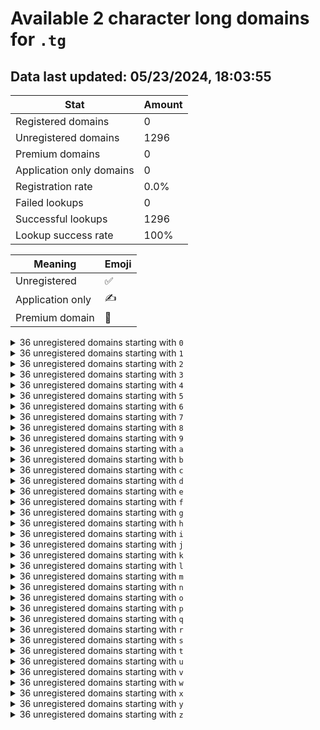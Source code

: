 # Available 2 character long domains for `.tg`

## Data last updated: 05/23/2024, 18:03:55

|Stat|Amount|
|--|--|
|Registered domains|0|
|Unregistered domains|1296|
|Premium domains|0|
|Application only domains|0|
|Registration rate|0.0%|
|Failed lookups|0|
|Successful lookups|1296|
|Lookup success rate|100%|


|Meaning|Emoji|
|--|--|
|Unregistered|:white_check_mark:|
|Application only|:writing_hand:|
|Premium domain|:gem:|

<details>
<summary>36 unregistered domains starting with <bold><code>0</code></bold></summary>

|Type|Domain|
|--|--|
|:white_check_mark:|`00.tg`|
|:white_check_mark:|`01.tg`|
|:white_check_mark:|`02.tg`|
|:white_check_mark:|`03.tg`|
|:white_check_mark:|`04.tg`|
|:white_check_mark:|`05.tg`|
|:white_check_mark:|`06.tg`|
|:white_check_mark:|`07.tg`|
|:white_check_mark:|`08.tg`|
|:white_check_mark:|`09.tg`|
|:white_check_mark:|`0a.tg`|
|:white_check_mark:|`0b.tg`|
|:white_check_mark:|`0c.tg`|
|:white_check_mark:|`0d.tg`|
|:white_check_mark:|`0e.tg`|
|:white_check_mark:|`0f.tg`|
|:white_check_mark:|`0g.tg`|
|:white_check_mark:|`0h.tg`|
|:white_check_mark:|`0i.tg`|
|:white_check_mark:|`0j.tg`|
|:white_check_mark:|`0k.tg`|
|:white_check_mark:|`0l.tg`|
|:white_check_mark:|`0m.tg`|
|:white_check_mark:|`0n.tg`|
|:white_check_mark:|`0o.tg`|
|:white_check_mark:|`0p.tg`|
|:white_check_mark:|`0q.tg`|
|:white_check_mark:|`0r.tg`|
|:white_check_mark:|`0s.tg`|
|:white_check_mark:|`0t.tg`|
|:white_check_mark:|`0u.tg`|
|:white_check_mark:|`0v.tg`|
|:white_check_mark:|`0w.tg`|
|:white_check_mark:|`0x.tg`|
|:white_check_mark:|`0y.tg`|
|:white_check_mark:|`0z.tg`|
</details>
<details>
<summary>36 unregistered domains starting with <bold><code>1</code></bold></summary>

|Type|Domain|
|--|--|
|:white_check_mark:|`10.tg`|
|:white_check_mark:|`11.tg`|
|:white_check_mark:|`12.tg`|
|:white_check_mark:|`13.tg`|
|:white_check_mark:|`14.tg`|
|:white_check_mark:|`15.tg`|
|:white_check_mark:|`16.tg`|
|:white_check_mark:|`17.tg`|
|:white_check_mark:|`18.tg`|
|:white_check_mark:|`19.tg`|
|:white_check_mark:|`1a.tg`|
|:white_check_mark:|`1b.tg`|
|:white_check_mark:|`1c.tg`|
|:white_check_mark:|`1d.tg`|
|:white_check_mark:|`1e.tg`|
|:white_check_mark:|`1f.tg`|
|:white_check_mark:|`1g.tg`|
|:white_check_mark:|`1h.tg`|
|:white_check_mark:|`1i.tg`|
|:white_check_mark:|`1j.tg`|
|:white_check_mark:|`1k.tg`|
|:white_check_mark:|`1l.tg`|
|:white_check_mark:|`1m.tg`|
|:white_check_mark:|`1n.tg`|
|:white_check_mark:|`1o.tg`|
|:white_check_mark:|`1p.tg`|
|:white_check_mark:|`1q.tg`|
|:white_check_mark:|`1r.tg`|
|:white_check_mark:|`1s.tg`|
|:white_check_mark:|`1t.tg`|
|:white_check_mark:|`1u.tg`|
|:white_check_mark:|`1v.tg`|
|:white_check_mark:|`1w.tg`|
|:white_check_mark:|`1x.tg`|
|:white_check_mark:|`1y.tg`|
|:white_check_mark:|`1z.tg`|
</details>
<details>
<summary>36 unregistered domains starting with <bold><code>2</code></bold></summary>

|Type|Domain|
|--|--|
|:white_check_mark:|`20.tg`|
|:white_check_mark:|`21.tg`|
|:white_check_mark:|`22.tg`|
|:white_check_mark:|`23.tg`|
|:white_check_mark:|`24.tg`|
|:white_check_mark:|`25.tg`|
|:white_check_mark:|`26.tg`|
|:white_check_mark:|`27.tg`|
|:white_check_mark:|`28.tg`|
|:white_check_mark:|`29.tg`|
|:white_check_mark:|`2a.tg`|
|:white_check_mark:|`2b.tg`|
|:white_check_mark:|`2c.tg`|
|:white_check_mark:|`2d.tg`|
|:white_check_mark:|`2e.tg`|
|:white_check_mark:|`2f.tg`|
|:white_check_mark:|`2g.tg`|
|:white_check_mark:|`2h.tg`|
|:white_check_mark:|`2i.tg`|
|:white_check_mark:|`2j.tg`|
|:white_check_mark:|`2k.tg`|
|:white_check_mark:|`2l.tg`|
|:white_check_mark:|`2m.tg`|
|:white_check_mark:|`2n.tg`|
|:white_check_mark:|`2o.tg`|
|:white_check_mark:|`2p.tg`|
|:white_check_mark:|`2q.tg`|
|:white_check_mark:|`2r.tg`|
|:white_check_mark:|`2s.tg`|
|:white_check_mark:|`2t.tg`|
|:white_check_mark:|`2u.tg`|
|:white_check_mark:|`2v.tg`|
|:white_check_mark:|`2w.tg`|
|:white_check_mark:|`2x.tg`|
|:white_check_mark:|`2y.tg`|
|:white_check_mark:|`2z.tg`|
</details>
<details>
<summary>36 unregistered domains starting with <bold><code>3</code></bold></summary>

|Type|Domain|
|--|--|
|:white_check_mark:|`30.tg`|
|:white_check_mark:|`31.tg`|
|:white_check_mark:|`32.tg`|
|:white_check_mark:|`33.tg`|
|:white_check_mark:|`34.tg`|
|:white_check_mark:|`35.tg`|
|:white_check_mark:|`36.tg`|
|:white_check_mark:|`37.tg`|
|:white_check_mark:|`38.tg`|
|:white_check_mark:|`39.tg`|
|:white_check_mark:|`3a.tg`|
|:white_check_mark:|`3b.tg`|
|:white_check_mark:|`3c.tg`|
|:white_check_mark:|`3d.tg`|
|:white_check_mark:|`3e.tg`|
|:white_check_mark:|`3f.tg`|
|:white_check_mark:|`3g.tg`|
|:white_check_mark:|`3h.tg`|
|:white_check_mark:|`3i.tg`|
|:white_check_mark:|`3j.tg`|
|:white_check_mark:|`3k.tg`|
|:white_check_mark:|`3l.tg`|
|:white_check_mark:|`3m.tg`|
|:white_check_mark:|`3n.tg`|
|:white_check_mark:|`3o.tg`|
|:white_check_mark:|`3p.tg`|
|:white_check_mark:|`3q.tg`|
|:white_check_mark:|`3r.tg`|
|:white_check_mark:|`3s.tg`|
|:white_check_mark:|`3t.tg`|
|:white_check_mark:|`3u.tg`|
|:white_check_mark:|`3v.tg`|
|:white_check_mark:|`3w.tg`|
|:white_check_mark:|`3x.tg`|
|:white_check_mark:|`3y.tg`|
|:white_check_mark:|`3z.tg`|
</details>
<details>
<summary>36 unregistered domains starting with <bold><code>4</code></bold></summary>

|Type|Domain|
|--|--|
|:white_check_mark:|`40.tg`|
|:white_check_mark:|`41.tg`|
|:white_check_mark:|`42.tg`|
|:white_check_mark:|`43.tg`|
|:white_check_mark:|`44.tg`|
|:white_check_mark:|`45.tg`|
|:white_check_mark:|`46.tg`|
|:white_check_mark:|`47.tg`|
|:white_check_mark:|`48.tg`|
|:white_check_mark:|`49.tg`|
|:white_check_mark:|`4a.tg`|
|:white_check_mark:|`4b.tg`|
|:white_check_mark:|`4c.tg`|
|:white_check_mark:|`4d.tg`|
|:white_check_mark:|`4e.tg`|
|:white_check_mark:|`4f.tg`|
|:white_check_mark:|`4g.tg`|
|:white_check_mark:|`4h.tg`|
|:white_check_mark:|`4i.tg`|
|:white_check_mark:|`4j.tg`|
|:white_check_mark:|`4k.tg`|
|:white_check_mark:|`4l.tg`|
|:white_check_mark:|`4m.tg`|
|:white_check_mark:|`4n.tg`|
|:white_check_mark:|`4o.tg`|
|:white_check_mark:|`4p.tg`|
|:white_check_mark:|`4q.tg`|
|:white_check_mark:|`4r.tg`|
|:white_check_mark:|`4s.tg`|
|:white_check_mark:|`4t.tg`|
|:white_check_mark:|`4u.tg`|
|:white_check_mark:|`4v.tg`|
|:white_check_mark:|`4w.tg`|
|:white_check_mark:|`4x.tg`|
|:white_check_mark:|`4y.tg`|
|:white_check_mark:|`4z.tg`|
</details>
<details>
<summary>36 unregistered domains starting with <bold><code>5</code></bold></summary>

|Type|Domain|
|--|--|
|:white_check_mark:|`50.tg`|
|:white_check_mark:|`51.tg`|
|:white_check_mark:|`52.tg`|
|:white_check_mark:|`53.tg`|
|:white_check_mark:|`54.tg`|
|:white_check_mark:|`55.tg`|
|:white_check_mark:|`56.tg`|
|:white_check_mark:|`57.tg`|
|:white_check_mark:|`58.tg`|
|:white_check_mark:|`59.tg`|
|:white_check_mark:|`5a.tg`|
|:white_check_mark:|`5b.tg`|
|:white_check_mark:|`5c.tg`|
|:white_check_mark:|`5d.tg`|
|:white_check_mark:|`5e.tg`|
|:white_check_mark:|`5f.tg`|
|:white_check_mark:|`5g.tg`|
|:white_check_mark:|`5h.tg`|
|:white_check_mark:|`5i.tg`|
|:white_check_mark:|`5j.tg`|
|:white_check_mark:|`5k.tg`|
|:white_check_mark:|`5l.tg`|
|:white_check_mark:|`5m.tg`|
|:white_check_mark:|`5n.tg`|
|:white_check_mark:|`5o.tg`|
|:white_check_mark:|`5p.tg`|
|:white_check_mark:|`5q.tg`|
|:white_check_mark:|`5r.tg`|
|:white_check_mark:|`5s.tg`|
|:white_check_mark:|`5t.tg`|
|:white_check_mark:|`5u.tg`|
|:white_check_mark:|`5v.tg`|
|:white_check_mark:|`5w.tg`|
|:white_check_mark:|`5x.tg`|
|:white_check_mark:|`5y.tg`|
|:white_check_mark:|`5z.tg`|
</details>
<details>
<summary>36 unregistered domains starting with <bold><code>6</code></bold></summary>

|Type|Domain|
|--|--|
|:white_check_mark:|`60.tg`|
|:white_check_mark:|`61.tg`|
|:white_check_mark:|`62.tg`|
|:white_check_mark:|`63.tg`|
|:white_check_mark:|`64.tg`|
|:white_check_mark:|`65.tg`|
|:white_check_mark:|`66.tg`|
|:white_check_mark:|`67.tg`|
|:white_check_mark:|`68.tg`|
|:white_check_mark:|`69.tg`|
|:white_check_mark:|`6a.tg`|
|:white_check_mark:|`6b.tg`|
|:white_check_mark:|`6c.tg`|
|:white_check_mark:|`6d.tg`|
|:white_check_mark:|`6e.tg`|
|:white_check_mark:|`6f.tg`|
|:white_check_mark:|`6g.tg`|
|:white_check_mark:|`6h.tg`|
|:white_check_mark:|`6i.tg`|
|:white_check_mark:|`6j.tg`|
|:white_check_mark:|`6k.tg`|
|:white_check_mark:|`6l.tg`|
|:white_check_mark:|`6m.tg`|
|:white_check_mark:|`6n.tg`|
|:white_check_mark:|`6o.tg`|
|:white_check_mark:|`6p.tg`|
|:white_check_mark:|`6q.tg`|
|:white_check_mark:|`6r.tg`|
|:white_check_mark:|`6s.tg`|
|:white_check_mark:|`6t.tg`|
|:white_check_mark:|`6u.tg`|
|:white_check_mark:|`6v.tg`|
|:white_check_mark:|`6w.tg`|
|:white_check_mark:|`6x.tg`|
|:white_check_mark:|`6y.tg`|
|:white_check_mark:|`6z.tg`|
</details>
<details>
<summary>36 unregistered domains starting with <bold><code>7</code></bold></summary>

|Type|Domain|
|--|--|
|:white_check_mark:|`70.tg`|
|:white_check_mark:|`71.tg`|
|:white_check_mark:|`72.tg`|
|:white_check_mark:|`73.tg`|
|:white_check_mark:|`74.tg`|
|:white_check_mark:|`75.tg`|
|:white_check_mark:|`76.tg`|
|:white_check_mark:|`77.tg`|
|:white_check_mark:|`78.tg`|
|:white_check_mark:|`79.tg`|
|:white_check_mark:|`7a.tg`|
|:white_check_mark:|`7b.tg`|
|:white_check_mark:|`7c.tg`|
|:white_check_mark:|`7d.tg`|
|:white_check_mark:|`7e.tg`|
|:white_check_mark:|`7f.tg`|
|:white_check_mark:|`7g.tg`|
|:white_check_mark:|`7h.tg`|
|:white_check_mark:|`7i.tg`|
|:white_check_mark:|`7j.tg`|
|:white_check_mark:|`7k.tg`|
|:white_check_mark:|`7l.tg`|
|:white_check_mark:|`7m.tg`|
|:white_check_mark:|`7n.tg`|
|:white_check_mark:|`7o.tg`|
|:white_check_mark:|`7p.tg`|
|:white_check_mark:|`7q.tg`|
|:white_check_mark:|`7r.tg`|
|:white_check_mark:|`7s.tg`|
|:white_check_mark:|`7t.tg`|
|:white_check_mark:|`7u.tg`|
|:white_check_mark:|`7v.tg`|
|:white_check_mark:|`7w.tg`|
|:white_check_mark:|`7x.tg`|
|:white_check_mark:|`7y.tg`|
|:white_check_mark:|`7z.tg`|
</details>
<details>
<summary>36 unregistered domains starting with <bold><code>8</code></bold></summary>

|Type|Domain|
|--|--|
|:white_check_mark:|`80.tg`|
|:white_check_mark:|`81.tg`|
|:white_check_mark:|`82.tg`|
|:white_check_mark:|`83.tg`|
|:white_check_mark:|`84.tg`|
|:white_check_mark:|`85.tg`|
|:white_check_mark:|`86.tg`|
|:white_check_mark:|`87.tg`|
|:white_check_mark:|`88.tg`|
|:white_check_mark:|`89.tg`|
|:white_check_mark:|`8a.tg`|
|:white_check_mark:|`8b.tg`|
|:white_check_mark:|`8c.tg`|
|:white_check_mark:|`8d.tg`|
|:white_check_mark:|`8e.tg`|
|:white_check_mark:|`8f.tg`|
|:white_check_mark:|`8g.tg`|
|:white_check_mark:|`8h.tg`|
|:white_check_mark:|`8i.tg`|
|:white_check_mark:|`8j.tg`|
|:white_check_mark:|`8k.tg`|
|:white_check_mark:|`8l.tg`|
|:white_check_mark:|`8m.tg`|
|:white_check_mark:|`8n.tg`|
|:white_check_mark:|`8o.tg`|
|:white_check_mark:|`8p.tg`|
|:white_check_mark:|`8q.tg`|
|:white_check_mark:|`8r.tg`|
|:white_check_mark:|`8s.tg`|
|:white_check_mark:|`8t.tg`|
|:white_check_mark:|`8u.tg`|
|:white_check_mark:|`8v.tg`|
|:white_check_mark:|`8w.tg`|
|:white_check_mark:|`8x.tg`|
|:white_check_mark:|`8y.tg`|
|:white_check_mark:|`8z.tg`|
</details>
<details>
<summary>36 unregistered domains starting with <bold><code>9</code></bold></summary>

|Type|Domain|
|--|--|
|:white_check_mark:|`90.tg`|
|:white_check_mark:|`91.tg`|
|:white_check_mark:|`92.tg`|
|:white_check_mark:|`93.tg`|
|:white_check_mark:|`94.tg`|
|:white_check_mark:|`95.tg`|
|:white_check_mark:|`96.tg`|
|:white_check_mark:|`97.tg`|
|:white_check_mark:|`98.tg`|
|:white_check_mark:|`99.tg`|
|:white_check_mark:|`9a.tg`|
|:white_check_mark:|`9b.tg`|
|:white_check_mark:|`9c.tg`|
|:white_check_mark:|`9d.tg`|
|:white_check_mark:|`9e.tg`|
|:white_check_mark:|`9f.tg`|
|:white_check_mark:|`9g.tg`|
|:white_check_mark:|`9h.tg`|
|:white_check_mark:|`9i.tg`|
|:white_check_mark:|`9j.tg`|
|:white_check_mark:|`9k.tg`|
|:white_check_mark:|`9l.tg`|
|:white_check_mark:|`9m.tg`|
|:white_check_mark:|`9n.tg`|
|:white_check_mark:|`9o.tg`|
|:white_check_mark:|`9p.tg`|
|:white_check_mark:|`9q.tg`|
|:white_check_mark:|`9r.tg`|
|:white_check_mark:|`9s.tg`|
|:white_check_mark:|`9t.tg`|
|:white_check_mark:|`9u.tg`|
|:white_check_mark:|`9v.tg`|
|:white_check_mark:|`9w.tg`|
|:white_check_mark:|`9x.tg`|
|:white_check_mark:|`9y.tg`|
|:white_check_mark:|`9z.tg`|
</details>
<details>
<summary>36 unregistered domains starting with <bold><code>a</code></bold></summary>

|Type|Domain|
|--|--|
|:white_check_mark:|`a0.tg`|
|:white_check_mark:|`a1.tg`|
|:white_check_mark:|`a2.tg`|
|:white_check_mark:|`a3.tg`|
|:white_check_mark:|`a4.tg`|
|:white_check_mark:|`a5.tg`|
|:white_check_mark:|`a6.tg`|
|:white_check_mark:|`a7.tg`|
|:white_check_mark:|`a8.tg`|
|:white_check_mark:|`a9.tg`|
|:white_check_mark:|`aa.tg`|
|:white_check_mark:|`ab.tg`|
|:white_check_mark:|`ac.tg`|
|:white_check_mark:|`ad.tg`|
|:white_check_mark:|`ae.tg`|
|:white_check_mark:|`af.tg`|
|:white_check_mark:|`ag.tg`|
|:white_check_mark:|`ah.tg`|
|:white_check_mark:|`ai.tg`|
|:white_check_mark:|`aj.tg`|
|:white_check_mark:|`ak.tg`|
|:white_check_mark:|`al.tg`|
|:white_check_mark:|`am.tg`|
|:white_check_mark:|`an.tg`|
|:white_check_mark:|`ao.tg`|
|:white_check_mark:|`ap.tg`|
|:white_check_mark:|`aq.tg`|
|:white_check_mark:|`ar.tg`|
|:white_check_mark:|`as.tg`|
|:white_check_mark:|`at.tg`|
|:white_check_mark:|`au.tg`|
|:white_check_mark:|`av.tg`|
|:white_check_mark:|`aw.tg`|
|:white_check_mark:|`ax.tg`|
|:white_check_mark:|`ay.tg`|
|:white_check_mark:|`az.tg`|
</details>
<details>
<summary>36 unregistered domains starting with <bold><code>b</code></bold></summary>

|Type|Domain|
|--|--|
|:white_check_mark:|`b0.tg`|
|:white_check_mark:|`b1.tg`|
|:white_check_mark:|`b2.tg`|
|:white_check_mark:|`b3.tg`|
|:white_check_mark:|`b4.tg`|
|:white_check_mark:|`b5.tg`|
|:white_check_mark:|`b6.tg`|
|:white_check_mark:|`b7.tg`|
|:white_check_mark:|`b8.tg`|
|:white_check_mark:|`b9.tg`|
|:white_check_mark:|`ba.tg`|
|:white_check_mark:|`bb.tg`|
|:white_check_mark:|`bc.tg`|
|:white_check_mark:|`bd.tg`|
|:white_check_mark:|`be.tg`|
|:white_check_mark:|`bf.tg`|
|:white_check_mark:|`bg.tg`|
|:white_check_mark:|`bh.tg`|
|:white_check_mark:|`bi.tg`|
|:white_check_mark:|`bj.tg`|
|:white_check_mark:|`bk.tg`|
|:white_check_mark:|`bl.tg`|
|:white_check_mark:|`bm.tg`|
|:white_check_mark:|`bn.tg`|
|:white_check_mark:|`bo.tg`|
|:white_check_mark:|`bp.tg`|
|:white_check_mark:|`bq.tg`|
|:white_check_mark:|`br.tg`|
|:white_check_mark:|`bs.tg`|
|:white_check_mark:|`bt.tg`|
|:white_check_mark:|`bu.tg`|
|:white_check_mark:|`bv.tg`|
|:white_check_mark:|`bw.tg`|
|:white_check_mark:|`bx.tg`|
|:white_check_mark:|`by.tg`|
|:white_check_mark:|`bz.tg`|
</details>
<details>
<summary>36 unregistered domains starting with <bold><code>c</code></bold></summary>

|Type|Domain|
|--|--|
|:white_check_mark:|`c0.tg`|
|:white_check_mark:|`c1.tg`|
|:white_check_mark:|`c2.tg`|
|:white_check_mark:|`c3.tg`|
|:white_check_mark:|`c4.tg`|
|:white_check_mark:|`c5.tg`|
|:white_check_mark:|`c6.tg`|
|:white_check_mark:|`c7.tg`|
|:white_check_mark:|`c8.tg`|
|:white_check_mark:|`c9.tg`|
|:white_check_mark:|`ca.tg`|
|:white_check_mark:|`cb.tg`|
|:white_check_mark:|`cc.tg`|
|:white_check_mark:|`cd.tg`|
|:white_check_mark:|`ce.tg`|
|:white_check_mark:|`cf.tg`|
|:white_check_mark:|`cg.tg`|
|:white_check_mark:|`ch.tg`|
|:white_check_mark:|`ci.tg`|
|:white_check_mark:|`cj.tg`|
|:white_check_mark:|`ck.tg`|
|:white_check_mark:|`cl.tg`|
|:white_check_mark:|`cm.tg`|
|:white_check_mark:|`cn.tg`|
|:white_check_mark:|`co.tg`|
|:white_check_mark:|`cp.tg`|
|:white_check_mark:|`cq.tg`|
|:white_check_mark:|`cr.tg`|
|:white_check_mark:|`cs.tg`|
|:white_check_mark:|`ct.tg`|
|:white_check_mark:|`cu.tg`|
|:white_check_mark:|`cv.tg`|
|:white_check_mark:|`cw.tg`|
|:white_check_mark:|`cx.tg`|
|:white_check_mark:|`cy.tg`|
|:white_check_mark:|`cz.tg`|
</details>
<details>
<summary>36 unregistered domains starting with <bold><code>d</code></bold></summary>

|Type|Domain|
|--|--|
|:white_check_mark:|`d0.tg`|
|:white_check_mark:|`d1.tg`|
|:white_check_mark:|`d2.tg`|
|:white_check_mark:|`d3.tg`|
|:white_check_mark:|`d4.tg`|
|:white_check_mark:|`d5.tg`|
|:white_check_mark:|`d6.tg`|
|:white_check_mark:|`d7.tg`|
|:white_check_mark:|`d8.tg`|
|:white_check_mark:|`d9.tg`|
|:white_check_mark:|`da.tg`|
|:white_check_mark:|`db.tg`|
|:white_check_mark:|`dc.tg`|
|:white_check_mark:|`dd.tg`|
|:white_check_mark:|`de.tg`|
|:white_check_mark:|`df.tg`|
|:white_check_mark:|`dg.tg`|
|:white_check_mark:|`dh.tg`|
|:white_check_mark:|`di.tg`|
|:white_check_mark:|`dj.tg`|
|:white_check_mark:|`dk.tg`|
|:white_check_mark:|`dl.tg`|
|:white_check_mark:|`dm.tg`|
|:white_check_mark:|`dn.tg`|
|:white_check_mark:|`do.tg`|
|:white_check_mark:|`dp.tg`|
|:white_check_mark:|`dq.tg`|
|:white_check_mark:|`dr.tg`|
|:white_check_mark:|`ds.tg`|
|:white_check_mark:|`dt.tg`|
|:white_check_mark:|`du.tg`|
|:white_check_mark:|`dv.tg`|
|:white_check_mark:|`dw.tg`|
|:white_check_mark:|`dx.tg`|
|:white_check_mark:|`dy.tg`|
|:white_check_mark:|`dz.tg`|
</details>
<details>
<summary>36 unregistered domains starting with <bold><code>e</code></bold></summary>

|Type|Domain|
|--|--|
|:white_check_mark:|`e0.tg`|
|:white_check_mark:|`e1.tg`|
|:white_check_mark:|`e2.tg`|
|:white_check_mark:|`e3.tg`|
|:white_check_mark:|`e4.tg`|
|:white_check_mark:|`e5.tg`|
|:white_check_mark:|`e6.tg`|
|:white_check_mark:|`e7.tg`|
|:white_check_mark:|`e8.tg`|
|:white_check_mark:|`e9.tg`|
|:white_check_mark:|`ea.tg`|
|:white_check_mark:|`eb.tg`|
|:white_check_mark:|`ec.tg`|
|:white_check_mark:|`ed.tg`|
|:white_check_mark:|`ee.tg`|
|:white_check_mark:|`ef.tg`|
|:white_check_mark:|`eg.tg`|
|:white_check_mark:|`eh.tg`|
|:white_check_mark:|`ei.tg`|
|:white_check_mark:|`ej.tg`|
|:white_check_mark:|`ek.tg`|
|:white_check_mark:|`el.tg`|
|:white_check_mark:|`em.tg`|
|:white_check_mark:|`en.tg`|
|:white_check_mark:|`eo.tg`|
|:white_check_mark:|`ep.tg`|
|:white_check_mark:|`eq.tg`|
|:white_check_mark:|`er.tg`|
|:white_check_mark:|`es.tg`|
|:white_check_mark:|`et.tg`|
|:white_check_mark:|`eu.tg`|
|:white_check_mark:|`ev.tg`|
|:white_check_mark:|`ew.tg`|
|:white_check_mark:|`ex.tg`|
|:white_check_mark:|`ey.tg`|
|:white_check_mark:|`ez.tg`|
</details>
<details>
<summary>36 unregistered domains starting with <bold><code>f</code></bold></summary>

|Type|Domain|
|--|--|
|:white_check_mark:|`f0.tg`|
|:white_check_mark:|`f1.tg`|
|:white_check_mark:|`f2.tg`|
|:white_check_mark:|`f3.tg`|
|:white_check_mark:|`f4.tg`|
|:white_check_mark:|`f5.tg`|
|:white_check_mark:|`f6.tg`|
|:white_check_mark:|`f7.tg`|
|:white_check_mark:|`f8.tg`|
|:white_check_mark:|`f9.tg`|
|:white_check_mark:|`fa.tg`|
|:white_check_mark:|`fb.tg`|
|:white_check_mark:|`fc.tg`|
|:white_check_mark:|`fd.tg`|
|:white_check_mark:|`fe.tg`|
|:white_check_mark:|`ff.tg`|
|:white_check_mark:|`fg.tg`|
|:white_check_mark:|`fh.tg`|
|:white_check_mark:|`fi.tg`|
|:white_check_mark:|`fj.tg`|
|:white_check_mark:|`fk.tg`|
|:white_check_mark:|`fl.tg`|
|:white_check_mark:|`fm.tg`|
|:white_check_mark:|`fn.tg`|
|:white_check_mark:|`fo.tg`|
|:white_check_mark:|`fp.tg`|
|:white_check_mark:|`fq.tg`|
|:white_check_mark:|`fr.tg`|
|:white_check_mark:|`fs.tg`|
|:white_check_mark:|`ft.tg`|
|:white_check_mark:|`fu.tg`|
|:white_check_mark:|`fv.tg`|
|:white_check_mark:|`fw.tg`|
|:white_check_mark:|`fx.tg`|
|:white_check_mark:|`fy.tg`|
|:white_check_mark:|`fz.tg`|
</details>
<details>
<summary>36 unregistered domains starting with <bold><code>g</code></bold></summary>

|Type|Domain|
|--|--|
|:white_check_mark:|`g0.tg`|
|:white_check_mark:|`g1.tg`|
|:white_check_mark:|`g2.tg`|
|:white_check_mark:|`g3.tg`|
|:white_check_mark:|`g4.tg`|
|:white_check_mark:|`g5.tg`|
|:white_check_mark:|`g6.tg`|
|:white_check_mark:|`g7.tg`|
|:white_check_mark:|`g8.tg`|
|:white_check_mark:|`g9.tg`|
|:white_check_mark:|`ga.tg`|
|:white_check_mark:|`gb.tg`|
|:white_check_mark:|`gc.tg`|
|:white_check_mark:|`gd.tg`|
|:white_check_mark:|`ge.tg`|
|:white_check_mark:|`gf.tg`|
|:white_check_mark:|`gg.tg`|
|:white_check_mark:|`gh.tg`|
|:white_check_mark:|`gi.tg`|
|:white_check_mark:|`gj.tg`|
|:white_check_mark:|`gk.tg`|
|:white_check_mark:|`gl.tg`|
|:white_check_mark:|`gm.tg`|
|:white_check_mark:|`gn.tg`|
|:white_check_mark:|`go.tg`|
|:white_check_mark:|`gp.tg`|
|:white_check_mark:|`gq.tg`|
|:white_check_mark:|`gr.tg`|
|:white_check_mark:|`gs.tg`|
|:white_check_mark:|`gt.tg`|
|:white_check_mark:|`gu.tg`|
|:white_check_mark:|`gv.tg`|
|:white_check_mark:|`gw.tg`|
|:white_check_mark:|`gx.tg`|
|:white_check_mark:|`gy.tg`|
|:white_check_mark:|`gz.tg`|
</details>
<details>
<summary>36 unregistered domains starting with <bold><code>h</code></bold></summary>

|Type|Domain|
|--|--|
|:white_check_mark:|`h0.tg`|
|:white_check_mark:|`h1.tg`|
|:white_check_mark:|`h2.tg`|
|:white_check_mark:|`h3.tg`|
|:white_check_mark:|`h4.tg`|
|:white_check_mark:|`h5.tg`|
|:white_check_mark:|`h6.tg`|
|:white_check_mark:|`h7.tg`|
|:white_check_mark:|`h8.tg`|
|:white_check_mark:|`h9.tg`|
|:white_check_mark:|`ha.tg`|
|:white_check_mark:|`hb.tg`|
|:white_check_mark:|`hc.tg`|
|:white_check_mark:|`hd.tg`|
|:white_check_mark:|`he.tg`|
|:white_check_mark:|`hf.tg`|
|:white_check_mark:|`hg.tg`|
|:white_check_mark:|`hh.tg`|
|:white_check_mark:|`hi.tg`|
|:white_check_mark:|`hj.tg`|
|:white_check_mark:|`hk.tg`|
|:white_check_mark:|`hl.tg`|
|:white_check_mark:|`hm.tg`|
|:white_check_mark:|`hn.tg`|
|:white_check_mark:|`ho.tg`|
|:white_check_mark:|`hp.tg`|
|:white_check_mark:|`hq.tg`|
|:white_check_mark:|`hr.tg`|
|:white_check_mark:|`hs.tg`|
|:white_check_mark:|`ht.tg`|
|:white_check_mark:|`hu.tg`|
|:white_check_mark:|`hv.tg`|
|:white_check_mark:|`hw.tg`|
|:white_check_mark:|`hx.tg`|
|:white_check_mark:|`hy.tg`|
|:white_check_mark:|`hz.tg`|
</details>
<details>
<summary>36 unregistered domains starting with <bold><code>i</code></bold></summary>

|Type|Domain|
|--|--|
|:white_check_mark:|`i0.tg`|
|:white_check_mark:|`i1.tg`|
|:white_check_mark:|`i2.tg`|
|:white_check_mark:|`i3.tg`|
|:white_check_mark:|`i4.tg`|
|:white_check_mark:|`i5.tg`|
|:white_check_mark:|`i6.tg`|
|:white_check_mark:|`i7.tg`|
|:white_check_mark:|`i8.tg`|
|:white_check_mark:|`i9.tg`|
|:white_check_mark:|`ia.tg`|
|:white_check_mark:|`ib.tg`|
|:white_check_mark:|`ic.tg`|
|:white_check_mark:|`id.tg`|
|:white_check_mark:|`ie.tg`|
|:white_check_mark:|`if.tg`|
|:white_check_mark:|`ig.tg`|
|:white_check_mark:|`ih.tg`|
|:white_check_mark:|`ii.tg`|
|:white_check_mark:|`ij.tg`|
|:white_check_mark:|`ik.tg`|
|:white_check_mark:|`il.tg`|
|:white_check_mark:|`im.tg`|
|:white_check_mark:|`in.tg`|
|:white_check_mark:|`io.tg`|
|:white_check_mark:|`ip.tg`|
|:white_check_mark:|`iq.tg`|
|:white_check_mark:|`ir.tg`|
|:white_check_mark:|`is.tg`|
|:white_check_mark:|`it.tg`|
|:white_check_mark:|`iu.tg`|
|:white_check_mark:|`iv.tg`|
|:white_check_mark:|`iw.tg`|
|:white_check_mark:|`ix.tg`|
|:white_check_mark:|`iy.tg`|
|:white_check_mark:|`iz.tg`|
</details>
<details>
<summary>36 unregistered domains starting with <bold><code>j</code></bold></summary>

|Type|Domain|
|--|--|
|:white_check_mark:|`j0.tg`|
|:white_check_mark:|`j1.tg`|
|:white_check_mark:|`j2.tg`|
|:white_check_mark:|`j3.tg`|
|:white_check_mark:|`j4.tg`|
|:white_check_mark:|`j5.tg`|
|:white_check_mark:|`j6.tg`|
|:white_check_mark:|`j7.tg`|
|:white_check_mark:|`j8.tg`|
|:white_check_mark:|`j9.tg`|
|:white_check_mark:|`ja.tg`|
|:white_check_mark:|`jb.tg`|
|:white_check_mark:|`jc.tg`|
|:white_check_mark:|`jd.tg`|
|:white_check_mark:|`je.tg`|
|:white_check_mark:|`jf.tg`|
|:white_check_mark:|`jg.tg`|
|:white_check_mark:|`jh.tg`|
|:white_check_mark:|`ji.tg`|
|:white_check_mark:|`jj.tg`|
|:white_check_mark:|`jk.tg`|
|:white_check_mark:|`jl.tg`|
|:white_check_mark:|`jm.tg`|
|:white_check_mark:|`jn.tg`|
|:white_check_mark:|`jo.tg`|
|:white_check_mark:|`jp.tg`|
|:white_check_mark:|`jq.tg`|
|:white_check_mark:|`jr.tg`|
|:white_check_mark:|`js.tg`|
|:white_check_mark:|`jt.tg`|
|:white_check_mark:|`ju.tg`|
|:white_check_mark:|`jv.tg`|
|:white_check_mark:|`jw.tg`|
|:white_check_mark:|`jx.tg`|
|:white_check_mark:|`jy.tg`|
|:white_check_mark:|`jz.tg`|
</details>
<details>
<summary>36 unregistered domains starting with <bold><code>k</code></bold></summary>

|Type|Domain|
|--|--|
|:white_check_mark:|`k0.tg`|
|:white_check_mark:|`k1.tg`|
|:white_check_mark:|`k2.tg`|
|:white_check_mark:|`k3.tg`|
|:white_check_mark:|`k4.tg`|
|:white_check_mark:|`k5.tg`|
|:white_check_mark:|`k6.tg`|
|:white_check_mark:|`k7.tg`|
|:white_check_mark:|`k8.tg`|
|:white_check_mark:|`k9.tg`|
|:white_check_mark:|`ka.tg`|
|:white_check_mark:|`kb.tg`|
|:white_check_mark:|`kc.tg`|
|:white_check_mark:|`kd.tg`|
|:white_check_mark:|`ke.tg`|
|:white_check_mark:|`kf.tg`|
|:white_check_mark:|`kg.tg`|
|:white_check_mark:|`kh.tg`|
|:white_check_mark:|`ki.tg`|
|:white_check_mark:|`kj.tg`|
|:white_check_mark:|`kk.tg`|
|:white_check_mark:|`kl.tg`|
|:white_check_mark:|`km.tg`|
|:white_check_mark:|`kn.tg`|
|:white_check_mark:|`ko.tg`|
|:white_check_mark:|`kp.tg`|
|:white_check_mark:|`kq.tg`|
|:white_check_mark:|`kr.tg`|
|:white_check_mark:|`ks.tg`|
|:white_check_mark:|`kt.tg`|
|:white_check_mark:|`ku.tg`|
|:white_check_mark:|`kv.tg`|
|:white_check_mark:|`kw.tg`|
|:white_check_mark:|`kx.tg`|
|:white_check_mark:|`ky.tg`|
|:white_check_mark:|`kz.tg`|
</details>
<details>
<summary>36 unregistered domains starting with <bold><code>l</code></bold></summary>

|Type|Domain|
|--|--|
|:white_check_mark:|`l0.tg`|
|:white_check_mark:|`l1.tg`|
|:white_check_mark:|`l2.tg`|
|:white_check_mark:|`l3.tg`|
|:white_check_mark:|`l4.tg`|
|:white_check_mark:|`l5.tg`|
|:white_check_mark:|`l6.tg`|
|:white_check_mark:|`l7.tg`|
|:white_check_mark:|`l8.tg`|
|:white_check_mark:|`l9.tg`|
|:white_check_mark:|`la.tg`|
|:white_check_mark:|`lb.tg`|
|:white_check_mark:|`lc.tg`|
|:white_check_mark:|`ld.tg`|
|:white_check_mark:|`le.tg`|
|:white_check_mark:|`lf.tg`|
|:white_check_mark:|`lg.tg`|
|:white_check_mark:|`lh.tg`|
|:white_check_mark:|`li.tg`|
|:white_check_mark:|`lj.tg`|
|:white_check_mark:|`lk.tg`|
|:white_check_mark:|`ll.tg`|
|:white_check_mark:|`lm.tg`|
|:white_check_mark:|`ln.tg`|
|:white_check_mark:|`lo.tg`|
|:white_check_mark:|`lp.tg`|
|:white_check_mark:|`lq.tg`|
|:white_check_mark:|`lr.tg`|
|:white_check_mark:|`ls.tg`|
|:white_check_mark:|`lt.tg`|
|:white_check_mark:|`lu.tg`|
|:white_check_mark:|`lv.tg`|
|:white_check_mark:|`lw.tg`|
|:white_check_mark:|`lx.tg`|
|:white_check_mark:|`ly.tg`|
|:white_check_mark:|`lz.tg`|
</details>
<details>
<summary>36 unregistered domains starting with <bold><code>m</code></bold></summary>

|Type|Domain|
|--|--|
|:white_check_mark:|`m0.tg`|
|:white_check_mark:|`m1.tg`|
|:white_check_mark:|`m2.tg`|
|:white_check_mark:|`m3.tg`|
|:white_check_mark:|`m4.tg`|
|:white_check_mark:|`m5.tg`|
|:white_check_mark:|`m6.tg`|
|:white_check_mark:|`m7.tg`|
|:white_check_mark:|`m8.tg`|
|:white_check_mark:|`m9.tg`|
|:white_check_mark:|`ma.tg`|
|:white_check_mark:|`mb.tg`|
|:white_check_mark:|`mc.tg`|
|:white_check_mark:|`md.tg`|
|:white_check_mark:|`me.tg`|
|:white_check_mark:|`mf.tg`|
|:white_check_mark:|`mg.tg`|
|:white_check_mark:|`mh.tg`|
|:white_check_mark:|`mi.tg`|
|:white_check_mark:|`mj.tg`|
|:white_check_mark:|`mk.tg`|
|:white_check_mark:|`ml.tg`|
|:white_check_mark:|`mm.tg`|
|:white_check_mark:|`mn.tg`|
|:white_check_mark:|`mo.tg`|
|:white_check_mark:|`mp.tg`|
|:white_check_mark:|`mq.tg`|
|:white_check_mark:|`mr.tg`|
|:white_check_mark:|`ms.tg`|
|:white_check_mark:|`mt.tg`|
|:white_check_mark:|`mu.tg`|
|:white_check_mark:|`mv.tg`|
|:white_check_mark:|`mw.tg`|
|:white_check_mark:|`mx.tg`|
|:white_check_mark:|`my.tg`|
|:white_check_mark:|`mz.tg`|
</details>
<details>
<summary>36 unregistered domains starting with <bold><code>n</code></bold></summary>

|Type|Domain|
|--|--|
|:white_check_mark:|`n0.tg`|
|:white_check_mark:|`n1.tg`|
|:white_check_mark:|`n2.tg`|
|:white_check_mark:|`n3.tg`|
|:white_check_mark:|`n4.tg`|
|:white_check_mark:|`n5.tg`|
|:white_check_mark:|`n6.tg`|
|:white_check_mark:|`n7.tg`|
|:white_check_mark:|`n8.tg`|
|:white_check_mark:|`n9.tg`|
|:white_check_mark:|`na.tg`|
|:white_check_mark:|`nb.tg`|
|:white_check_mark:|`nc.tg`|
|:white_check_mark:|`nd.tg`|
|:white_check_mark:|`ne.tg`|
|:white_check_mark:|`nf.tg`|
|:white_check_mark:|`ng.tg`|
|:white_check_mark:|`nh.tg`|
|:white_check_mark:|`ni.tg`|
|:white_check_mark:|`nj.tg`|
|:white_check_mark:|`nk.tg`|
|:white_check_mark:|`nl.tg`|
|:white_check_mark:|`nm.tg`|
|:white_check_mark:|`nn.tg`|
|:white_check_mark:|`no.tg`|
|:white_check_mark:|`np.tg`|
|:white_check_mark:|`nq.tg`|
|:white_check_mark:|`nr.tg`|
|:white_check_mark:|`ns.tg`|
|:white_check_mark:|`nt.tg`|
|:white_check_mark:|`nu.tg`|
|:white_check_mark:|`nv.tg`|
|:white_check_mark:|`nw.tg`|
|:white_check_mark:|`nx.tg`|
|:white_check_mark:|`ny.tg`|
|:white_check_mark:|`nz.tg`|
</details>
<details>
<summary>36 unregistered domains starting with <bold><code>o</code></bold></summary>

|Type|Domain|
|--|--|
|:white_check_mark:|`o0.tg`|
|:white_check_mark:|`o1.tg`|
|:white_check_mark:|`o2.tg`|
|:white_check_mark:|`o3.tg`|
|:white_check_mark:|`o4.tg`|
|:white_check_mark:|`o5.tg`|
|:white_check_mark:|`o6.tg`|
|:white_check_mark:|`o7.tg`|
|:white_check_mark:|`o8.tg`|
|:white_check_mark:|`o9.tg`|
|:white_check_mark:|`oa.tg`|
|:white_check_mark:|`ob.tg`|
|:white_check_mark:|`oc.tg`|
|:white_check_mark:|`od.tg`|
|:white_check_mark:|`oe.tg`|
|:white_check_mark:|`of.tg`|
|:white_check_mark:|`og.tg`|
|:white_check_mark:|`oh.tg`|
|:white_check_mark:|`oi.tg`|
|:white_check_mark:|`oj.tg`|
|:white_check_mark:|`ok.tg`|
|:white_check_mark:|`ol.tg`|
|:white_check_mark:|`om.tg`|
|:white_check_mark:|`on.tg`|
|:white_check_mark:|`oo.tg`|
|:white_check_mark:|`op.tg`|
|:white_check_mark:|`oq.tg`|
|:white_check_mark:|`or.tg`|
|:white_check_mark:|`os.tg`|
|:white_check_mark:|`ot.tg`|
|:white_check_mark:|`ou.tg`|
|:white_check_mark:|`ov.tg`|
|:white_check_mark:|`ow.tg`|
|:white_check_mark:|`ox.tg`|
|:white_check_mark:|`oy.tg`|
|:white_check_mark:|`oz.tg`|
</details>
<details>
<summary>36 unregistered domains starting with <bold><code>p</code></bold></summary>

|Type|Domain|
|--|--|
|:white_check_mark:|`p0.tg`|
|:white_check_mark:|`p1.tg`|
|:white_check_mark:|`p2.tg`|
|:white_check_mark:|`p3.tg`|
|:white_check_mark:|`p4.tg`|
|:white_check_mark:|`p5.tg`|
|:white_check_mark:|`p6.tg`|
|:white_check_mark:|`p7.tg`|
|:white_check_mark:|`p8.tg`|
|:white_check_mark:|`p9.tg`|
|:white_check_mark:|`pa.tg`|
|:white_check_mark:|`pb.tg`|
|:white_check_mark:|`pc.tg`|
|:white_check_mark:|`pd.tg`|
|:white_check_mark:|`pe.tg`|
|:white_check_mark:|`pf.tg`|
|:white_check_mark:|`pg.tg`|
|:white_check_mark:|`ph.tg`|
|:white_check_mark:|`pi.tg`|
|:white_check_mark:|`pj.tg`|
|:white_check_mark:|`pk.tg`|
|:white_check_mark:|`pl.tg`|
|:white_check_mark:|`pm.tg`|
|:white_check_mark:|`pn.tg`|
|:white_check_mark:|`po.tg`|
|:white_check_mark:|`pp.tg`|
|:white_check_mark:|`pq.tg`|
|:white_check_mark:|`pr.tg`|
|:white_check_mark:|`ps.tg`|
|:white_check_mark:|`pt.tg`|
|:white_check_mark:|`pu.tg`|
|:white_check_mark:|`pv.tg`|
|:white_check_mark:|`pw.tg`|
|:white_check_mark:|`px.tg`|
|:white_check_mark:|`py.tg`|
|:white_check_mark:|`pz.tg`|
</details>
<details>
<summary>36 unregistered domains starting with <bold><code>q</code></bold></summary>

|Type|Domain|
|--|--|
|:white_check_mark:|`q0.tg`|
|:white_check_mark:|`q1.tg`|
|:white_check_mark:|`q2.tg`|
|:white_check_mark:|`q3.tg`|
|:white_check_mark:|`q4.tg`|
|:white_check_mark:|`q5.tg`|
|:white_check_mark:|`q6.tg`|
|:white_check_mark:|`q7.tg`|
|:white_check_mark:|`q8.tg`|
|:white_check_mark:|`q9.tg`|
|:white_check_mark:|`qa.tg`|
|:white_check_mark:|`qb.tg`|
|:white_check_mark:|`qc.tg`|
|:white_check_mark:|`qd.tg`|
|:white_check_mark:|`qe.tg`|
|:white_check_mark:|`qf.tg`|
|:white_check_mark:|`qg.tg`|
|:white_check_mark:|`qh.tg`|
|:white_check_mark:|`qi.tg`|
|:white_check_mark:|`qj.tg`|
|:white_check_mark:|`qk.tg`|
|:white_check_mark:|`ql.tg`|
|:white_check_mark:|`qm.tg`|
|:white_check_mark:|`qn.tg`|
|:white_check_mark:|`qo.tg`|
|:white_check_mark:|`qp.tg`|
|:white_check_mark:|`qq.tg`|
|:white_check_mark:|`qr.tg`|
|:white_check_mark:|`qs.tg`|
|:white_check_mark:|`qt.tg`|
|:white_check_mark:|`qu.tg`|
|:white_check_mark:|`qv.tg`|
|:white_check_mark:|`qw.tg`|
|:white_check_mark:|`qx.tg`|
|:white_check_mark:|`qy.tg`|
|:white_check_mark:|`qz.tg`|
</details>
<details>
<summary>36 unregistered domains starting with <bold><code>r</code></bold></summary>

|Type|Domain|
|--|--|
|:white_check_mark:|`r0.tg`|
|:white_check_mark:|`r1.tg`|
|:white_check_mark:|`r2.tg`|
|:white_check_mark:|`r3.tg`|
|:white_check_mark:|`r4.tg`|
|:white_check_mark:|`r5.tg`|
|:white_check_mark:|`r6.tg`|
|:white_check_mark:|`r7.tg`|
|:white_check_mark:|`r8.tg`|
|:white_check_mark:|`r9.tg`|
|:white_check_mark:|`ra.tg`|
|:white_check_mark:|`rb.tg`|
|:white_check_mark:|`rc.tg`|
|:white_check_mark:|`rd.tg`|
|:white_check_mark:|`re.tg`|
|:white_check_mark:|`rf.tg`|
|:white_check_mark:|`rg.tg`|
|:white_check_mark:|`rh.tg`|
|:white_check_mark:|`ri.tg`|
|:white_check_mark:|`rj.tg`|
|:white_check_mark:|`rk.tg`|
|:white_check_mark:|`rl.tg`|
|:white_check_mark:|`rm.tg`|
|:white_check_mark:|`rn.tg`|
|:white_check_mark:|`ro.tg`|
|:white_check_mark:|`rp.tg`|
|:white_check_mark:|`rq.tg`|
|:white_check_mark:|`rr.tg`|
|:white_check_mark:|`rs.tg`|
|:white_check_mark:|`rt.tg`|
|:white_check_mark:|`ru.tg`|
|:white_check_mark:|`rv.tg`|
|:white_check_mark:|`rw.tg`|
|:white_check_mark:|`rx.tg`|
|:white_check_mark:|`ry.tg`|
|:white_check_mark:|`rz.tg`|
</details>
<details>
<summary>36 unregistered domains starting with <bold><code>s</code></bold></summary>

|Type|Domain|
|--|--|
|:white_check_mark:|`s0.tg`|
|:white_check_mark:|`s1.tg`|
|:white_check_mark:|`s2.tg`|
|:white_check_mark:|`s3.tg`|
|:white_check_mark:|`s4.tg`|
|:white_check_mark:|`s5.tg`|
|:white_check_mark:|`s6.tg`|
|:white_check_mark:|`s7.tg`|
|:white_check_mark:|`s8.tg`|
|:white_check_mark:|`s9.tg`|
|:white_check_mark:|`sa.tg`|
|:white_check_mark:|`sb.tg`|
|:white_check_mark:|`sc.tg`|
|:white_check_mark:|`sd.tg`|
|:white_check_mark:|`se.tg`|
|:white_check_mark:|`sf.tg`|
|:white_check_mark:|`sg.tg`|
|:white_check_mark:|`sh.tg`|
|:white_check_mark:|`si.tg`|
|:white_check_mark:|`sj.tg`|
|:white_check_mark:|`sk.tg`|
|:white_check_mark:|`sl.tg`|
|:white_check_mark:|`sm.tg`|
|:white_check_mark:|`sn.tg`|
|:white_check_mark:|`so.tg`|
|:white_check_mark:|`sp.tg`|
|:white_check_mark:|`sq.tg`|
|:white_check_mark:|`sr.tg`|
|:white_check_mark:|`ss.tg`|
|:white_check_mark:|`st.tg`|
|:white_check_mark:|`su.tg`|
|:white_check_mark:|`sv.tg`|
|:white_check_mark:|`sw.tg`|
|:white_check_mark:|`sx.tg`|
|:white_check_mark:|`sy.tg`|
|:white_check_mark:|`sz.tg`|
</details>
<details>
<summary>36 unregistered domains starting with <bold><code>t</code></bold></summary>

|Type|Domain|
|--|--|
|:white_check_mark:|`t0.tg`|
|:white_check_mark:|`t1.tg`|
|:white_check_mark:|`t2.tg`|
|:white_check_mark:|`t3.tg`|
|:white_check_mark:|`t4.tg`|
|:white_check_mark:|`t5.tg`|
|:white_check_mark:|`t6.tg`|
|:white_check_mark:|`t7.tg`|
|:white_check_mark:|`t8.tg`|
|:white_check_mark:|`t9.tg`|
|:white_check_mark:|`ta.tg`|
|:white_check_mark:|`tb.tg`|
|:white_check_mark:|`tc.tg`|
|:white_check_mark:|`td.tg`|
|:white_check_mark:|`te.tg`|
|:white_check_mark:|`tf.tg`|
|:white_check_mark:|`tg.tg`|
|:white_check_mark:|`th.tg`|
|:white_check_mark:|`ti.tg`|
|:white_check_mark:|`tj.tg`|
|:white_check_mark:|`tk.tg`|
|:white_check_mark:|`tl.tg`|
|:white_check_mark:|`tm.tg`|
|:white_check_mark:|`tn.tg`|
|:white_check_mark:|`to.tg`|
|:white_check_mark:|`tp.tg`|
|:white_check_mark:|`tq.tg`|
|:white_check_mark:|`tr.tg`|
|:white_check_mark:|`ts.tg`|
|:white_check_mark:|`tt.tg`|
|:white_check_mark:|`tu.tg`|
|:white_check_mark:|`tv.tg`|
|:white_check_mark:|`tw.tg`|
|:white_check_mark:|`tx.tg`|
|:white_check_mark:|`ty.tg`|
|:white_check_mark:|`tz.tg`|
</details>
<details>
<summary>36 unregistered domains starting with <bold><code>u</code></bold></summary>

|Type|Domain|
|--|--|
|:white_check_mark:|`u0.tg`|
|:white_check_mark:|`u1.tg`|
|:white_check_mark:|`u2.tg`|
|:white_check_mark:|`u3.tg`|
|:white_check_mark:|`u4.tg`|
|:white_check_mark:|`u5.tg`|
|:white_check_mark:|`u6.tg`|
|:white_check_mark:|`u7.tg`|
|:white_check_mark:|`u8.tg`|
|:white_check_mark:|`u9.tg`|
|:white_check_mark:|`ua.tg`|
|:white_check_mark:|`ub.tg`|
|:white_check_mark:|`uc.tg`|
|:white_check_mark:|`ud.tg`|
|:white_check_mark:|`ue.tg`|
|:white_check_mark:|`uf.tg`|
|:white_check_mark:|`ug.tg`|
|:white_check_mark:|`uh.tg`|
|:white_check_mark:|`ui.tg`|
|:white_check_mark:|`uj.tg`|
|:white_check_mark:|`uk.tg`|
|:white_check_mark:|`ul.tg`|
|:white_check_mark:|`um.tg`|
|:white_check_mark:|`un.tg`|
|:white_check_mark:|`uo.tg`|
|:white_check_mark:|`up.tg`|
|:white_check_mark:|`uq.tg`|
|:white_check_mark:|`ur.tg`|
|:white_check_mark:|`us.tg`|
|:white_check_mark:|`ut.tg`|
|:white_check_mark:|`uu.tg`|
|:white_check_mark:|`uv.tg`|
|:white_check_mark:|`uw.tg`|
|:white_check_mark:|`ux.tg`|
|:white_check_mark:|`uy.tg`|
|:white_check_mark:|`uz.tg`|
</details>
<details>
<summary>36 unregistered domains starting with <bold><code>v</code></bold></summary>

|Type|Domain|
|--|--|
|:white_check_mark:|`v0.tg`|
|:white_check_mark:|`v1.tg`|
|:white_check_mark:|`v2.tg`|
|:white_check_mark:|`v3.tg`|
|:white_check_mark:|`v4.tg`|
|:white_check_mark:|`v5.tg`|
|:white_check_mark:|`v6.tg`|
|:white_check_mark:|`v7.tg`|
|:white_check_mark:|`v8.tg`|
|:white_check_mark:|`v9.tg`|
|:white_check_mark:|`va.tg`|
|:white_check_mark:|`vb.tg`|
|:white_check_mark:|`vc.tg`|
|:white_check_mark:|`vd.tg`|
|:white_check_mark:|`ve.tg`|
|:white_check_mark:|`vf.tg`|
|:white_check_mark:|`vg.tg`|
|:white_check_mark:|`vh.tg`|
|:white_check_mark:|`vi.tg`|
|:white_check_mark:|`vj.tg`|
|:white_check_mark:|`vk.tg`|
|:white_check_mark:|`vl.tg`|
|:white_check_mark:|`vm.tg`|
|:white_check_mark:|`vn.tg`|
|:white_check_mark:|`vo.tg`|
|:white_check_mark:|`vp.tg`|
|:white_check_mark:|`vq.tg`|
|:white_check_mark:|`vr.tg`|
|:white_check_mark:|`vs.tg`|
|:white_check_mark:|`vt.tg`|
|:white_check_mark:|`vu.tg`|
|:white_check_mark:|`vv.tg`|
|:white_check_mark:|`vw.tg`|
|:white_check_mark:|`vx.tg`|
|:white_check_mark:|`vy.tg`|
|:white_check_mark:|`vz.tg`|
</details>
<details>
<summary>36 unregistered domains starting with <bold><code>w</code></bold></summary>

|Type|Domain|
|--|--|
|:white_check_mark:|`w0.tg`|
|:white_check_mark:|`w1.tg`|
|:white_check_mark:|`w2.tg`|
|:white_check_mark:|`w3.tg`|
|:white_check_mark:|`w4.tg`|
|:white_check_mark:|`w5.tg`|
|:white_check_mark:|`w6.tg`|
|:white_check_mark:|`w7.tg`|
|:white_check_mark:|`w8.tg`|
|:white_check_mark:|`w9.tg`|
|:white_check_mark:|`wa.tg`|
|:white_check_mark:|`wb.tg`|
|:white_check_mark:|`wc.tg`|
|:white_check_mark:|`wd.tg`|
|:white_check_mark:|`we.tg`|
|:white_check_mark:|`wf.tg`|
|:white_check_mark:|`wg.tg`|
|:white_check_mark:|`wh.tg`|
|:white_check_mark:|`wi.tg`|
|:white_check_mark:|`wj.tg`|
|:white_check_mark:|`wk.tg`|
|:white_check_mark:|`wl.tg`|
|:white_check_mark:|`wm.tg`|
|:white_check_mark:|`wn.tg`|
|:white_check_mark:|`wo.tg`|
|:white_check_mark:|`wp.tg`|
|:white_check_mark:|`wq.tg`|
|:white_check_mark:|`wr.tg`|
|:white_check_mark:|`ws.tg`|
|:white_check_mark:|`wt.tg`|
|:white_check_mark:|`wu.tg`|
|:white_check_mark:|`wv.tg`|
|:white_check_mark:|`ww.tg`|
|:white_check_mark:|`wx.tg`|
|:white_check_mark:|`wy.tg`|
|:white_check_mark:|`wz.tg`|
</details>
<details>
<summary>36 unregistered domains starting with <bold><code>x</code></bold></summary>

|Type|Domain|
|--|--|
|:white_check_mark:|`x0.tg`|
|:white_check_mark:|`x1.tg`|
|:white_check_mark:|`x2.tg`|
|:white_check_mark:|`x3.tg`|
|:white_check_mark:|`x4.tg`|
|:white_check_mark:|`x5.tg`|
|:white_check_mark:|`x6.tg`|
|:white_check_mark:|`x7.tg`|
|:white_check_mark:|`x8.tg`|
|:white_check_mark:|`x9.tg`|
|:white_check_mark:|`xa.tg`|
|:white_check_mark:|`xb.tg`|
|:white_check_mark:|`xc.tg`|
|:white_check_mark:|`xd.tg`|
|:white_check_mark:|`xe.tg`|
|:white_check_mark:|`xf.tg`|
|:white_check_mark:|`xg.tg`|
|:white_check_mark:|`xh.tg`|
|:white_check_mark:|`xi.tg`|
|:white_check_mark:|`xj.tg`|
|:white_check_mark:|`xk.tg`|
|:white_check_mark:|`xl.tg`|
|:white_check_mark:|`xm.tg`|
|:white_check_mark:|`xn.tg`|
|:white_check_mark:|`xo.tg`|
|:white_check_mark:|`xp.tg`|
|:white_check_mark:|`xq.tg`|
|:white_check_mark:|`xr.tg`|
|:white_check_mark:|`xs.tg`|
|:white_check_mark:|`xt.tg`|
|:white_check_mark:|`xu.tg`|
|:white_check_mark:|`xv.tg`|
|:white_check_mark:|`xw.tg`|
|:white_check_mark:|`xx.tg`|
|:white_check_mark:|`xy.tg`|
|:white_check_mark:|`xz.tg`|
</details>
<details>
<summary>36 unregistered domains starting with <bold><code>y</code></bold></summary>

|Type|Domain|
|--|--|
|:white_check_mark:|`y0.tg`|
|:white_check_mark:|`y1.tg`|
|:white_check_mark:|`y2.tg`|
|:white_check_mark:|`y3.tg`|
|:white_check_mark:|`y4.tg`|
|:white_check_mark:|`y5.tg`|
|:white_check_mark:|`y6.tg`|
|:white_check_mark:|`y7.tg`|
|:white_check_mark:|`y8.tg`|
|:white_check_mark:|`y9.tg`|
|:white_check_mark:|`ya.tg`|
|:white_check_mark:|`yb.tg`|
|:white_check_mark:|`yc.tg`|
|:white_check_mark:|`yd.tg`|
|:white_check_mark:|`ye.tg`|
|:white_check_mark:|`yf.tg`|
|:white_check_mark:|`yg.tg`|
|:white_check_mark:|`yh.tg`|
|:white_check_mark:|`yi.tg`|
|:white_check_mark:|`yj.tg`|
|:white_check_mark:|`yk.tg`|
|:white_check_mark:|`yl.tg`|
|:white_check_mark:|`ym.tg`|
|:white_check_mark:|`yn.tg`|
|:white_check_mark:|`yo.tg`|
|:white_check_mark:|`yp.tg`|
|:white_check_mark:|`yq.tg`|
|:white_check_mark:|`yr.tg`|
|:white_check_mark:|`ys.tg`|
|:white_check_mark:|`yt.tg`|
|:white_check_mark:|`yu.tg`|
|:white_check_mark:|`yv.tg`|
|:white_check_mark:|`yw.tg`|
|:white_check_mark:|`yx.tg`|
|:white_check_mark:|`yy.tg`|
|:white_check_mark:|`yz.tg`|
</details>
<details>
<summary>36 unregistered domains starting with <bold><code>z</code></bold></summary>

|Type|Domain|
|--|--|
|:white_check_mark:|`z0.tg`|
|:white_check_mark:|`z1.tg`|
|:white_check_mark:|`z2.tg`|
|:white_check_mark:|`z3.tg`|
|:white_check_mark:|`z4.tg`|
|:white_check_mark:|`z5.tg`|
|:white_check_mark:|`z6.tg`|
|:white_check_mark:|`z7.tg`|
|:white_check_mark:|`z8.tg`|
|:white_check_mark:|`z9.tg`|
|:white_check_mark:|`za.tg`|
|:white_check_mark:|`zb.tg`|
|:white_check_mark:|`zc.tg`|
|:white_check_mark:|`zd.tg`|
|:white_check_mark:|`ze.tg`|
|:white_check_mark:|`zf.tg`|
|:white_check_mark:|`zg.tg`|
|:white_check_mark:|`zh.tg`|
|:white_check_mark:|`zi.tg`|
|:white_check_mark:|`zj.tg`|
|:white_check_mark:|`zk.tg`|
|:white_check_mark:|`zl.tg`|
|:white_check_mark:|`zm.tg`|
|:white_check_mark:|`zn.tg`|
|:white_check_mark:|`zo.tg`|
|:white_check_mark:|`zp.tg`|
|:white_check_mark:|`zq.tg`|
|:white_check_mark:|`zr.tg`|
|:white_check_mark:|`zs.tg`|
|:white_check_mark:|`zt.tg`|
|:white_check_mark:|`zu.tg`|
|:white_check_mark:|`zv.tg`|
|:white_check_mark:|`zw.tg`|
|:white_check_mark:|`zx.tg`|
|:white_check_mark:|`zy.tg`|
|:white_check_mark:|`zz.tg`|
</details>